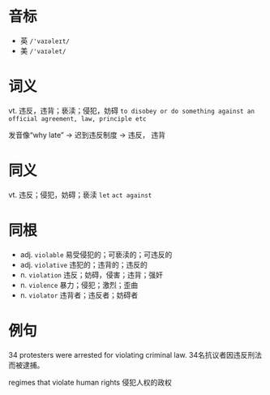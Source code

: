 # 音标

- 英 `/'vaɪəleɪt/`
- 美 `/'vaɪəlet/`

# 词义

vt. 违反，违背；亵渎；侵犯，妨碍
`to disobey or do something against an official agreement, law, principle etc`



发音像“why late” → 迟到违反制度 → 违反， 违背

# 同义

vt. 违反；侵犯，妨碍；亵渎
`let` `act against`

# 同根

- adj. `violable` 易受侵犯的；可亵渎的；可违反的
- adj. `violative` 违犯的；违背的；违反的
- n. `violation` 违反；妨碍，侵害；违背；强奸
- n. `violence` 暴力；侵犯；激烈；歪曲
- n. `violator` 违背者；违反者；妨碍者

# 例句

34 protesters were arrested for violating criminal law.
34名抗议者因违反刑法而被逮捕。

regimes that violate human rights
侵犯人权的政权


